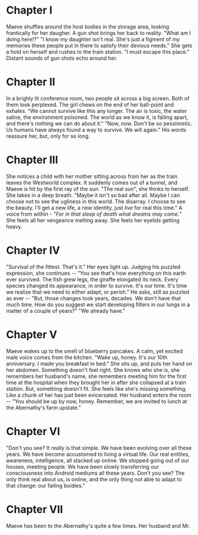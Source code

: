 # Chapter I
Maeve shuffles around the host bodies in the storage area, looking frantically for her daugher. A gun shot brings her back to reality.
"What am I doing here!?"
"I know my daughter isn't real. She's just a figment of my memories these people put in there to satisfy their devious needs."
She gets a hold on herself and rushes to the train station.
"I must escape this place."
Distant sounds of gun shots echo around her.
# Chapter II
In a brighly lit conference room, two people sit across a big screen. Both of them look perplexed. The girl chews on the end of her ball-point and exhales.
"We cannot survive like this any longer. The air is toxic, the water saline, the environment poisoned. The world as we know it, is falling apart, and there's nothing we can do about it."
"Now, now. Don't be so pessimistic. Us humans have always found a way to survive. We will again."
His words reassure her, but, only for so long.
# Chapter III
She notices a child with her mother sitting across from her as the train leaves the Westworld complex. It suddenly comes out of a tunnel, and Maeve is hit by the first ray of the sun. "The real sun", she thinks to herself. She takes in a deep breath.
"Maybe it isn't so bad after all. Maybe I can choose not to see the ugliness in this world. The disarray. I choose to see the beauty. I'll get a new life, a new identity, just *live* for real this time."
A voice from within - "*For in that sleep of death what dreams may come.*"
She feels all her vengeance melting away. She feels her eyelids getting heavy.
# Chapter IV
"Survival of the fittest. That's it."
Her eyes light up. Judging his puzzled expression, she continues --
"You see that's how everything on this earth ever survived. The fish grew legs, the giraffe elongated its neck. Every species changed its appearance, in order to survive. It's our time. It's time we realize that we need to either adapt, or perish."
He asks, still as puzzled as ever --
"But, those changes took years, decades. We don't have that much time. How do you suggest we start developing filters in our lungs in a matter of a couple of years?"
"We already have."
# Chapter V
Maeve wakes up to the smell of blueberry pancakes. A calm, yet excited male voice comes from the kitchen.
"Wake up, honey. It's our 10th anniversary. I made you breakfast in bed."
She sits up, and puts her hand on her abdomen. Something doesn't feel right. She knows who she is, she remembers her husband's name, she remembers meeting him for the first time at the hospital when they brought her in after she collapsed at a train station. But, something doesn't fit. She feels like she's missing something. Like a chunk of her has just been evicersated. Her husband enters the room --
"You should be up by now, honey. Remember, we are invited to lunch at the Abernathy's farm upstate."
# Chapter VI
"Don't you see? It really is that simple. We have been evolving over all these years. We have become accustomed to living a virtual life. Our real entities, awareness, intelligence, all stacked up online. We stopped going out of our houses, meeting people. We have been slowly transferring our consciousness into Android mediums all these years. Don't you see? The only think real about us, is online, and the only thing not able to adapt to that change: our failing boidies."
# Chapter VII
Maeve has been to the Abernathy's quite a few times. Her husband and Mr. 